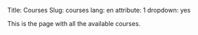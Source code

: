 Title: Courses
Slug: courses
lang: en
attribute: 1
dropdown: yes

This is the page with all the available courses.
